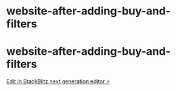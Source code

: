 # website-after-adding-buy-and-filters
# website-after-adding-buy-and-filters

[Edit in StackBlitz next generation editor ⚡️](https://stackblitz.com/~/github.com/lok57/website-after-adding-buy-and-filters)